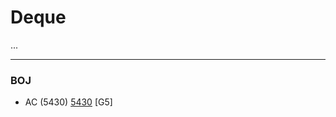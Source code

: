 # Deque

...

------------

### BOJ
- AC (5430) [5430](https://github.com/KyumKyum/Algorithm_Study/blob/main/Deque/5430.cpp) [G5]